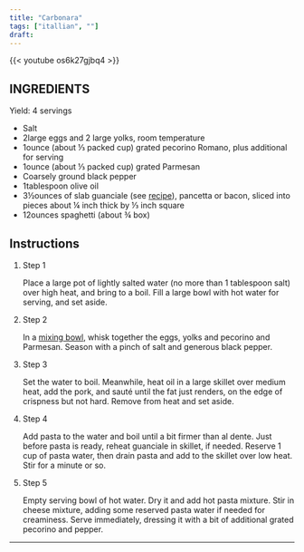 ```yaml
---
title: "Carbonara"
tags: ["itallian", ""]
draft:
---
```


{{< youtube os6k27gjbq4 >}}

## INGREDIENTS

Yield: 4 servings

-   Salt
-   2large eggs and 2 large yolks, room temperature
-   1ounce (about ⅓ packed cup) grated pecorino Romano, plus additional for serving
-   1ounce (about ⅓ packed cup) grated Parmesan
-   Coarsely ground black pepper
-   1tablespoon olive oil
-   3½ounces of slab guanciale (see [recipe](https://cooking.nytimes.com/recipes/1014345-shortcut-guanciale)), pancetta or bacon, sliced into pieces about ¼ inch thick by ⅓ inch square
-   12ounces spaghetti (about ¾ box)

## Instructions

1.  Step 1
    
    Place a large pot of lightly salted water (no more than 1 tablespoon salt) over high heat, and bring to a boil. Fill a large bowl with hot water for serving, and set aside.
    
2.  Step 2
    
    In a [mixing bowl](https://www.nytimes.com/wirecutter/reviews/best-mixing-bowls/), whisk together the eggs, yolks and pecorino and Parmesan. Season with a pinch of salt and generous black pepper.
    
3.  Step 3
    
    Set the water to boil. Meanwhile, heat oil in a large skillet over medium heat, add the pork, and sauté until the fat just renders, on the edge of crispness but not hard. Remove from heat and set aside.
    
4.  Step 4
    
    Add pasta to the water and boil until a bit firmer than al dente. Just before pasta is ready, reheat guanciale in skillet, if needed. Reserve 1 cup of pasta water, then drain pasta and add to the skillet over low heat. Stir for a minute or so.
    
5.  Step 5
    
    Empty serving bowl of hot water. Dry it and add hot pasta mixture. Stir in cheese mixture, adding some reserved pasta water if needed for creaminess. Serve immediately, dressing it with a bit of additional grated pecorino and pepper.

---

